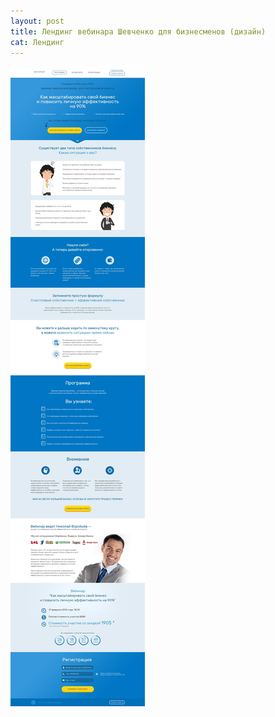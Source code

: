 ```yaml
---
layout: post
title: Лендинг вебинара Шевченко для бизнесменов (дизайн)
cat: Лендинг
---
```


![](/images/2016-02-09-shevchenko-landing.jpg)